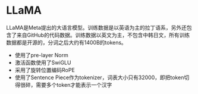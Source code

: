 # LLaMA

LLaMA是Meta提出的大语言模型。训练数据是以英语为主的拉丁语系，另外还包含了来自GitHub的代码数据。训练数据以英文为主，不包含中韩日文，所有训练数据都是开源的，分词之后大约有1400B的tokens。

* 使用了pre-layer Norm
* 激活函数使用了SwiGLU
* 采用了旋转位置编码RoPE
* 使用了Sentence Piece作为tokenizer，词表大小只有32000，即把token切得很碎，需要多个token才能表示一个汉字

